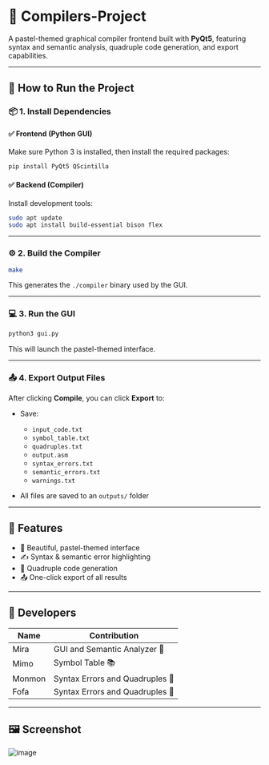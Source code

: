 # 🎀 Compilers-Project

A pastel-themed graphical compiler frontend built with **PyQt5**, featuring syntax and semantic analysis, quadruple code generation, and export capabilities.

---

## 🚀 How to Run the Project

### 📦 1. Install Dependencies

#### ✅ Frontend (Python GUI)

Make sure Python 3 is installed, then install the required packages:

```bash
pip install PyQt5 QScintilla
```

#### ✅ Backend (Compiler)

Install development tools:

```bash
sudo apt update
sudo apt install build-essential bison flex
```

---

### ⚙️ 2. Build the Compiler

```bash
make
```

This generates the `./compiler` binary used by the GUI.

---

### 💻 3. Run the GUI

```bash
python3 gui.py
```

This will launch the pastel-themed interface.

---

### 📤 4. Export Output Files

After clicking **Compile**, you can click **Export** to:

* Save:

  * `input_code.txt`
  * `symbol_table.txt`
  * `quadruples.txt`
  * `output.asm`
  * `syntax_errors.txt`
  * `semantic_errors.txt`
  * `warnings.txt`
* All files are saved to an `outputs/` folder

---

## 🌸 Features

* 💅 Beautiful, pastel-themed interface
* ✍️ Syntax & semantic error highlighting
* 📐 Quadruple code generation
* 📤 One-click export of all results

---

## 🧠 Developers

| Name   | Contribution                     |
| ------ | -------------------------------- |
| Mira   | GUI and Semantic Analyzer 💖    |
| Mimo   | Symbol Table 📚                 |
| Monmon | Syntax Errors and Quadruples 🔧 |
| Fofa   | Syntax Errors and Quadruples 🧮 |

---

## 🖼 Screenshot 
![image](https://github.com/user-attachments/assets/948632df-bb00-49db-9732-72a73997aca5)
